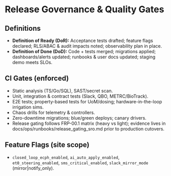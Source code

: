 # Release Governance & Quality Gates

## Definitions

- **Definition of Ready (DoR):** Acceptance tests drafted; feature flags declared; RLS/ABAC & audit impacts noted; observability plan in place.
- **Definition of Done (DoD):** Code + tests merged; migrations applied; dashboards/alerts updated; runbooks & user docs updated; staging demo meets SLOs.

## CI Gates (enforced)

- Static analysis (TS/Go/SQL), SAST/secret scan.
- Unit, integration & contract tests (Slack, QBO, METRC/BioTrack).
- E2E tests; property-based tests for UoM/dosing; hardware-in-the-loop irrigation sims.
- Chaos drills for telemetry & controllers.
- Zero-downtime migrations; blue/green deploys; canary drivers.
- Release gating follows FRP-00.1 matrix (heavy vs light); evidence lives in docs/ops/runbooks/release_gating_sro.md prior to production cutovers.

## Feature Flags (site scope)

- `closed_loop_ecph_enabled`, `ai_auto_apply_enabled`, `et0_steering_enabled`, `sms_critical_enabled`, `slack_mirror_mode` (mirror|notify_only).
